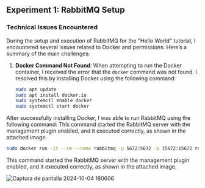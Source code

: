 ## Experiment 1: RabbitMQ Setup

### Technical Issues Encountered

During the setup and execution of RabbitMQ for the "Hello World" tutorial, I encountered several issues related to Docker and permissions. Here’s a summary of the main challenges:

1. **Docker Command Not Found**: 
   When attempting to run the Docker container, I received the error that the `docker` command was not found. I resolved this by installing Docker using the following command:

   ```bash
   sudo apt update
   sudo apt install docker.io 
   sudo systemctl enable docker
   sudo systemctl start docker


After successfully installing Docker, I was able to run RabbitMQ using the following command:
This command started the RabbitMQ server with the management plugin enabled, and it executed correctly, as shown in the attached image.

```bash
sudo docker run -it --rm --name rabbitmq -p 5672:5672 -p 15672:15672 rabbitmq:4.0-management
````

This command started the RabbitMQ server with the management plugin enabled, and it executed correctly, as shown in the attached image.

![Captura de pantalla 2024-10-04 180606](https://github.com/user-attachments/assets/4326f777-019e-4803-8bcf-4ac6ba217d57)


